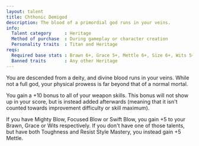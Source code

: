 ```yaml
---
layout: talent
title: Chthonic Demigod
description: The blood of a primordial god runs in your veins.
info:
  Talent category     : Heritage
  Method of purchase  : During gameplay or character creation
  Personality traits  : Titan and Heritage
reqs:
  Required base stats : Brawn 6+, Grace 5+, Mettle 6+, Size 6+, Wits 5+
  Banned traits       : Any other Heritage
---
```


You are descended from a deity, and divine blood runs in your veins.  While not
a full god, your physical prowess is far beyond that of a normal mortal.

You gain a +10 bonus to all of your weapon skills.  This bonus will not show up
in your score, but is instead added afterwards (meaning that it isn't counted
towards improvement difficulty or skill maximum).

If you have Mighty Blow, Focused Blow or Swift Blow, you gain +5 to your Brawn,
Grace or Wits respectively.  If you don't have one of those talents, but have
both Toughness and Resist Style Mastery, you instead gain +5 Mettle.
